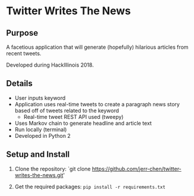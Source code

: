 # Twitter Writes The News

## Purpose
A facetious application that will generate (hopefully) hilarious articles from recent tweets.

Developed during HackIllinois 2018.

## Details
* User inputs keyword
* Application uses real-time tweets to create a paragraph news story based off of tweets related to the keyword
	* Real-time tweet REST API used (tweepy)
* Uses Markov chain to generate headline and article text
* Run locally (terminal)
* Developed in Python 2

## Setup and Install
1) Clone the repository:
`git clone https://github.com/jerr-chen/twitter-writes-the-news.git'

2) Get the required packages:
`pip install -r requirements.txt`

